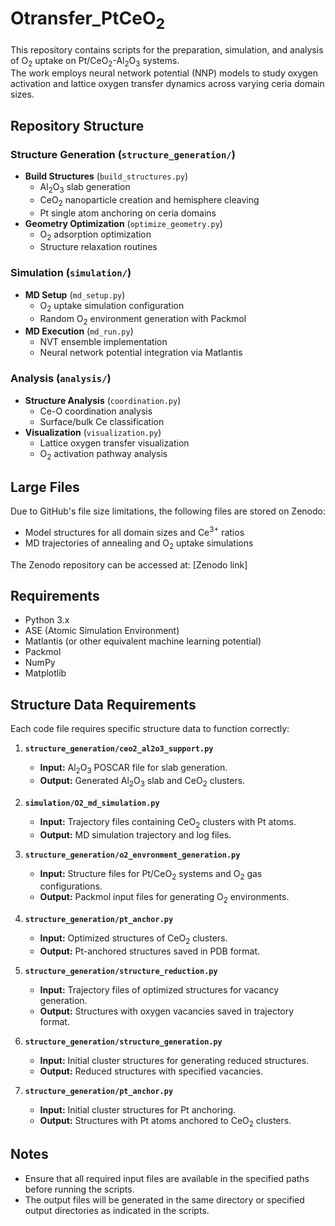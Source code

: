 # Otransfer_PtCeO<sub>2</sub>

This repository contains scripts for the preparation, simulation, and analysis of O<sub>2</sub> uptake on Pt/CeO<sub>2</sub>-Al<sub>2</sub>O<sub>3</sub> systems.  
The work employs neural network potential (NNP) models to study oxygen activation and lattice oxygen transfer dynamics across varying ceria domain sizes.

## Repository Structure

### Structure Generation (`structure_generation/`)
- **Build Structures** (`build_structures.py`)
  - Al<sub>2</sub>O<sub>3</sub> slab generation
  - CeO<sub>2</sub> nanoparticle creation and hemisphere cleaving
  - Pt single atom anchoring on ceria domains
- **Geometry Optimization** (`optimize_geometry.py`)
  - O<sub>2</sub> adsorption optimization
  - Structure relaxation routines

### Simulation (`simulation/`)
- **MD Setup** (`md_setup.py`)
  - O<sub>2</sub> uptake simulation configuration
  - Random O<sub>2</sub> environment generation with Packmol
- **MD Execution** (`md_run.py`)
  - NVT ensemble implementation
  - Neural network potential integration via Matlantis

### Analysis (`analysis/`)
- **Structure Analysis** (`coordination.py`)
  - Ce-O coordination analysis
  - Surface/bulk Ce classification
- **Visualization** (`visualization.py`)
  - Lattice oxygen transfer visualization
  - O<sub>2</sub> activation pathway analysis

## Large Files
Due to GitHub's file size limitations, the following files are stored on Zenodo:
- Model structures for all domain sizes and Ce<sup>3+</sup> ratios
- MD trajectories of annealing and O<sub>2</sub> uptake simulations

The Zenodo repository can be accessed at: [Zenodo link]

## Requirements
- Python 3.x
- ASE (Atomic Simulation Environment)
- Matlantis (or other equivalent machine learning potential)
- Packmol
- NumPy
- Matplotlib

## Structure Data Requirements
Each code file requires specific structure data to function correctly:

1. **`structure_generation/ceo2_al2o3_support.py`**
   - **Input:** Al<sub>2</sub>O<sub>3</sub> POSCAR file for slab generation.
   - **Output:** Generated Al<sub>2</sub>O<sub>3</sub> slab and CeO<sub>2</sub> clusters.

2. **`simulation/O2_md_simulation.py`**
   - **Input:** Trajectory files containing CeO<sub>2</sub> clusters with Pt atoms.
   - **Output:** MD simulation trajectory and log files.

3. **`structure_generation/o2_envronment_generation.py`**
   - **Input:** Structure files for Pt/CeO<sub>2</sub> systems and O<sub>2</sub> gas configurations.
   - **Output:** Packmol input files for generating O<sub>2</sub> environments.

4. **`structure_generation/pt_anchor.py`**
   - **Input:** Optimized structures of CeO<sub>2</sub> clusters.
   - **Output:** Pt-anchored structures saved in PDB format.

5. **`structure_generation/structure_reduction.py`**
   - **Input:** Trajectory files of optimized structures for vacancy generation.
   - **Output:** Structures with oxygen vacancies saved in trajectory format.

6. **`structure_generation/structure_generation.py`**
   - **Input:** Initial cluster structures for generating reduced structures.
   - **Output:** Reduced structures with specified vacancies.

7. **`structure_generation/pt_anchor.py`**
   - **Input:** Initial cluster structures for Pt anchoring.
   - **Output:** Structures with Pt atoms anchored to CeO<sub>2</sub> clusters.

## Notes
- Ensure that all required input files are available in the specified paths before running the scripts.
- The output files will be generated in the same directory or specified output directories as indicated in the scripts.
